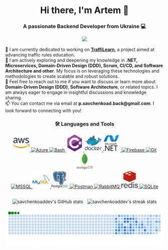 <h1 align="center">Hi there, I'm Artem 👋</h1>
<h3 align="center">A passionate Backend Developer from Ukraine 💻</h3>

<p align="center">
  <img src="https://readme-typing-svg.herokuapp.com?color=0078D7&size=26&center=true&vCenter=true&width=850&lines=🚀+ASP.NET+Core+and+Web+API;🐳+Containerization+with+Docker;🛠️+Software+Architecture;🔄+CI/CD+Pipeline;📦+Microservice+Architecture;📡+Event-Driven+Architecture;⚡+Caching+Mechanisms;💻+Mastering+.NET+Technologies;📐+Design+Patterns+and+Best+Practices;📚+Domain-Driven+Design+Enthusiast;🎯+Committed+to+Continuous+Learning;📈+Scrum+and+Agile+Methodologies" />
</p>

<p align="left">
  🔭 I am currently dedicated to working on <a href="https://github.com/savchenkoaddev/TraffiLearn.WebApi"><strong>TraffiLearn</strong></a>, a project aimed at advancing traffic rules education.<br>
  🌱 I am actively exploring and deepening my knowledge in <strong>.NET, Microservices, Domain-Driven Design (DDD), Scrum, CI/CD, and Software Architecture and other</strong>. My focus is on leveraging these technologies and methodologies to create scalable and robust solutions.<br>
  💬 Feel free to reach out to me if you want to discuss or learn more about <strong>Domain-Driven Design (DDD)</strong>, <strong>Software Architecture</strong>, or related topics. I am always eager to engage in insightful discussions and knowledge sharing.<br>
  📫 You can contact me via email at <strong>p.savchenkoad.back@gmail.com</strong>. I look forward to connecting with you!
</p>

<h3 align="center">🛠️ Languages and Tools</h3>
<p align="center">
  <a href="https://aws.amazon.com" target="_blank" rel="noreferrer">
    <img src="https://raw.githubusercontent.com/devicons/devicon/master/icons/amazonwebservices/amazonwebservices-original-wordmark.svg" alt="AWS" width="55" height="55" />
  </a>
  <a href="https://azure.microsoft.com/en-in/" target="_blank" rel="noreferrer">
    <img src="https://www.vectorlogo.zone/logos/microsoft_azure/microsoft_azure-icon.svg" alt="Azure" width="55" height="55" />
  </a>
  <a href="https://www.gnu.org/software/bash/" target="_blank" rel="noreferrer">
    <img src="https://www.vectorlogo.zone/logos/gnu_bash/gnu_bash-icon.svg" alt="Bash" width="55" height="55" />
  </a>
  <a href="https://www.w3schools.com/cs/" target="_blank" rel="noreferrer">
    <img src="https://raw.githubusercontent.com/devicons/devicon/master/icons/csharp/csharp-original.svg" alt="C#" width="55" height="55" />
  </a>
  <a href="https://www.docker.com/" target="_blank" rel="noreferrer">
    <img src="https://raw.githubusercontent.com/devicons/devicon/master/icons/docker/docker-original-wordmark.svg" alt="Docker" width="55" height="55" />
  </a>
  <a href="https://dotnet.microsoft.com/" target="_blank" rel="noreferrer">
    <img src="https://raw.githubusercontent.com/devicons/devicon/master/icons/dot-net/dot-net-original-wordmark.svg" alt=".NET" width="55" height="55" />
  </a>
  <a href="https://firebase.google.com/" target="_blank" rel="noreferrer">
    <img src="https://www.vectorlogo.zone/logos/firebase/firebase-icon.svg" alt="Firebase" width="55" height="55" />
  </a>
  <a href="https://git-scm.com/" target="_blank" rel="noreferrer">
    <img src="https://www.vectorlogo.zone/logos/git-scm/git-scm-icon.svg" alt="Git" width="55" height="55" />
  </a>
  <a href="https://www.mongodb.com/" target="_blank" rel="noreferrer">
    <img src="https://raw.githubusercontent.com/devicons/devicon/master/icons/mongodb/mongodb-original-wordmark.svg" alt="MongoDB" width="55" height="55" />
  </a>
  <br>
  <a href="https://www.microsoft.com/en-us/sql-server" target="_blank" rel="noreferrer">
    <img src="https://www.svgrepo.com/show/303229/microsoft-sql-server-logo.svg" alt="MSSQL" width="55" height="55" />
  </a>
  <a href="https://www.mysql.com/" target="_blank" rel="noreferrer">
    <img src="https://raw.githubusercontent.com/devicons/devicon/master/icons/mysql/mysql-original-wordmark.svg" alt="MySQL" width="55" height="55" />
  </a>
  <a href="https://www.postgresql.org" target="_blank" rel="noreferrer">
    <img src="https://raw.githubusercontent.com/devicons/devicon/master/icons/postgresql/postgresql-original-wordmark.svg" alt="PostgreSQL" width="55" height="55" />
  </a>
  <a href="https://postman.com" target="_blank" rel="noreferrer">
    <img src="https://www.vectorlogo.zone/logos/getpostman/getpostman-icon.svg" alt="Postman" width="55" height="55" />
  </a>
  <a href="https://www.rabbitmq.com" target="_blank" rel="noreferrer">
    <img src="https://www.vectorlogo.zone/logos/rabbitmq/rabbitmq-icon.svg" alt="RabbitMQ" width="55" height="55" />
  </a>
  <a href="https://redis.io" target="_blank" rel="noreferrer">
    <img src="https://raw.githubusercontent.com/devicons/devicon/master/icons/redis/redis-original-wordmark.svg" alt="Redis" width="55" height="55" />
  </a>
  <a href="https://www.sqlite.org/" target="_blank" rel="noreferrer">
    <img src="https://www.vectorlogo.zone/logos/sqlite/sqlite-icon.svg" alt="SQLite" width="55" height="55" />
  </a>
  <br /><br />
</p>




<p align="center">
  <img src="https://github-readme-stats.vercel.app/api?username=savchenkoaddev&show_icons=true&locale=en" alt="savchenkoaddev's GitHub stats" style="display: inline-block; margin-right: 10px;" />
  <img src="https://github-readme-streak-stats.herokuapp.com/?user=savchenkoaddev&" alt="savchenkoaddev's streak stats" style="display: inline-block;" />
</p>

![snake gif](https://github.com/savchenkoaddev/savchenkoaddev/blob/output/github-contribution-grid-snake.gif)
